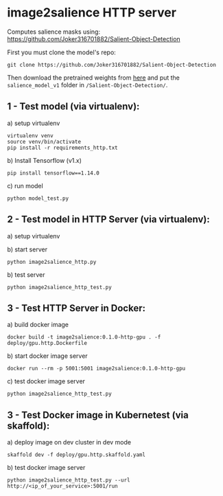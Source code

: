 # image2salience HTTP server

Computes salience masks using: https://github.com/Joker316701882/Salient-Object-Detection

First you must clone the model's repo:

```
git clone https://github.com/Joker316701882/Salient-Object-Detection
```

Then download the pretrained weights from [here](https://drive.google.com/drive/folders/0B6l9O8aWij8fUGtVNldUTXA4eHc) and put
the `salience_model_v1` folder in `/Salient-Object-Detection/`.

## 1 - Test model (via virtualenv):

a) setup virtualenv

```
virtualenv venv
source venv/bin/activate
pip install -r requirements_http.txt
```

b) Install Tensorflow (v1.x)

```
pip install tensorflow==1.14.0
```

c) run model

```
python model_test.py
```

## 2 - Test model in HTTP Server (via virtualenv):

a) setup virtualenv

b) start server

```
python image2salience_http.py
```

b) test server

```
python image2salience_http_test.py
```

## 3 - Test HTTP Server in Docker:

a) build docker image

```
docker build -t image2salience:0.1.0-http-gpu . -f deploy/gpu.http.Dockerfile
```

b) start docker image server

```
docker run --rm -p 5001:5001 image2salience:0.1.0-http-gpu
```

c) test docker image server

```
python image2salience_http_test.py
```

## 3 - Test Docker image in Kubernetest (via skaffold):

a) deploy image on dev cluster in dev mode

```
skaffold dev -f deploy/gpu.http.skaffold.yaml
```

b) test docker image server

```
python image2salience_http_test.py --url http://<ip_of_your_service>:5001/run
```
